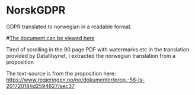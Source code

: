 # NorskGDPR
GDPR translated to norwegian in a readable format. 

#[The document can be viewed here](https://bobbytable.github.io/NorskGDPR/)

Tired of scrolling in the 90 page PDF with watermarks etc in the translation provided by Datatilsynet, i extracted the norwegian translation from a proposition

The text-source is from the proposition here:
https://www.regjeringen.no/no/dokumenter/prop.-56-ls-20172018/id2594627/sec37
